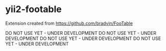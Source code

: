yii2-footable
=============

Extension created from https://github.com/bradvin/FooTable


DO NOT USE YET - UNDER DEVELOPMENT
DO NOT USE YET - UNDER DEVELOPMENT
DO NOT USE YET - UNDER DEVELOPMENT
DO NOT USE YET - UNDER DEVELOPMENT
